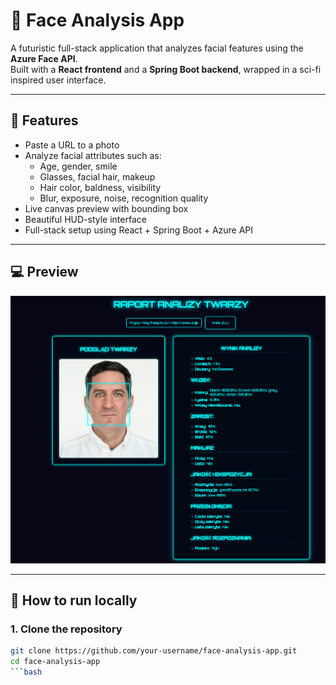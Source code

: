 # 🧠 Face Analysis App

A futuristic full-stack application that analyzes facial features using the **Azure Face API**.  
Built with a **React frontend** and a **Spring Boot backend**, wrapped in a sci-fi inspired user interface.

---

## 📸 Features

- Paste a URL to a photo
- Analyze facial attributes such as:
  - Age, gender, smile
  - Glasses, facial hair, makeup
  - Hair color, baldness, visibility
  - Blur, exposure, noise, recognition quality
- Live canvas preview with bounding box
- Beautiful HUD-style interface
- Full-stack setup using React + Spring Boot + Azure API

---

## 💻 Preview

![screenshot](src/main/resources/preview.bmp) <!-- <- Replace with your app's screenshot -->

---

## 🚀 How to run locally

### 1. Clone the repository

```bash
git clone https://github.com/your-username/face-analysis-app.git
cd face-analysis-app
```bash

